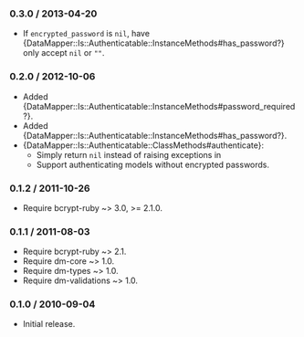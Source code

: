 ### 0.3.0 / 2013-04-20

* If `encrypted_password` is `nil`, have
  {DataMapper::Is::Authenticatable::InstanceMethods#has_password?} only accept
  `nil` or `""`.

### 0.2.0 / 2012-10-06

* Added {DataMapper::Is::Authenticatable::InstanceMethods#password_required?}.
* Added {DataMapper::Is::Authenticatable::InstanceMethods#has_password?}.
* {DataMapper::Is::Authenticatable::ClassMethods#authenticate}:
  * Simply return `nil` instead of raising exceptions in
  * Support authenticating models without encrypted passwords.

### 0.1.2 / 2011-10-26

* Require bcrypt-ruby ~> 3.0, >= 2.1.0.

### 0.1.1 / 2011-08-03

* Require bcrypt-ruby ~> 2.1.
* Require dm-core ~> 1.0.
* Require dm-types ~> 1.0.
* Require dm-validations ~> 1.0.

### 0.1.0 / 2010-09-04

* Initial release.


